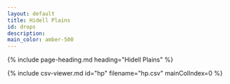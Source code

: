 ```yaml
---
layout: default
title: Hidell Plains
id: drops
description:
main_color: amber-500
---
```


<div class="margin-center-90">
  {% include page-heading.md heading="Hidell Plains" %}
  
  {% include csv-viewer.md id="hp" filename="hp.csv" mainColIndex=0 %}
</div>